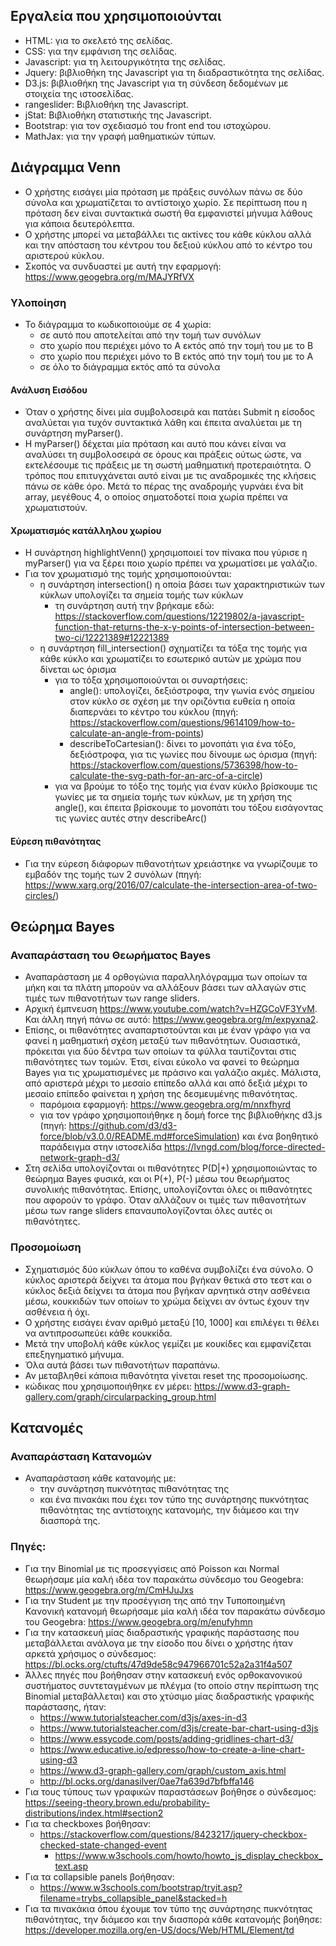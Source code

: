 ## Εργαλεία που χρησιμοποιούνται
* HTML: για το σκελετό της σελίδας.
* CSS: για την εμφάνιση της σελίδας.
* Javascript: για τη λειτουργικότητα της σελίδας.
* Jquery:  βιβλιοθήκη της Javascript για τη διαδραστικότητα της σελίδας.
* D3.js: βιβλιοθήκη της Javascript για τη σύνδεση δεδομένων με στοιχεία της ιστοσελίδας.
* rangeslider: Βιβλιοθήκη της Javascript.
* jStat: Βιβλιοθήκη στατιστικής της Javascript.
* Bootstrap: για τον σχεδιασμό του front end του ιστοχώρου.
* MathJax: για την γραφή μαθηματικών τύπων.

## Διάγραμμα Venn
* Ο χρήστης εισάγει μία πρόταση με πράξεις συνόλων πάνω σε δύο σύνολα και χρωματίζεται το αντίστοιχο χωρίο. Σε περίπτωση που η πρόταση δεν είναι συντακτικά σωστή θα εμφανιστεί μήνυμα λάθους για κάποια δευτερόλεπτα.
* Ο χρήστης μπορεί να μεταβάλλει τις ακτίνες του κάθε κύκλου αλλά και την απόσταση του κέντρου του δεξιού κύκλου από το κέντρο του αριστερού κύκλου.
* Σκοπός να συνδυαστεί με αυτή την εφαρμογή: https://www.geogebra.org/m/MAJYRfVX

### Υλοποίηση
* Το διάγραμμα το κωδικοποιούμε σε 4 χωρία:
	* σε αυτό που αποτελείται από την τομή των συνόλων
	* στο χωρίο που περιέχει μόνο το Α εκτός από την τομή του με το Β
	* στο χωρίο που περιέχει μόνο το Β εκτός από την τομή του με το Α
	* σε όλο το διάγραμμα εκτός από τα σύνολα
#### Ανάλυση Εισόδου
* Όταν ο χρήστης δίνει μία συμβολοσειρά και πατάει Submit η είσοδος αναλύεται για τυχόν συντακτικά λάθη και έπειτα αναλύεται με τη συνάρτηση myParser().
* Η myParser() δέχεται μία πρόταση και αυτό που κάνει είναι να αναλύσει τη συμβολοσειρά σε όρους και πράξεις ούτως ώστε, να εκτελέσουμε τις πράξεις με τη σωστή μαθηματική προτεραιότητα. Ο τρόπος που επιτυγχάνεται αυτό είναι με τις αναδρομικές της κλήσεις πάνω σε κάθε όρο. Μετά το πέρας της αναδρομής γυρνάει ένα bit array, μεγέθους 4, ο οποίος σηματοδοτεί ποια χωρία πρέπει να χρωματιστούν.

#### Χρωματισμός κατάλληλου χωρίου
* Η συνάρτηση highlightVenn() χρησιμοποιεί τον πίνακα που γύρισε η myParser() για να ξέρει ποιο χωρίο πρέπει να χρωματίσει με γαλάζιο.
* Για τον χρωματισμό της τομής χρησιμοποιούνται:
	* η συνάρτηση intersection() η οποία βάσει των χαρακτηριστικών των κύκλων υπολογίζει τα σημεία τομής των κύκλων
		* τη συνάρτηση αυτή την βρήκαμε εδώ: https://stackoverflow.com/questions/12219802/a-javascript-function-that-returns-the-x-y-points-of-intersection-between-two-ci/12221389#12221389
	* η συνάρτηση fill_intersection() σχηματίζει τα τόξα της τομής για κάθε κύκλο και χρωματίζει το εσωτερικό αυτών με χρώμα που δίνεται ως όρισμα
		* για το τόξα χρησιμοποιούνται οι συναρτήσεις:
			* angle(): υπολογίζει, δεξιόστροφα, την γωνία ενός σημείου στον κύκλο σε σχέση με την οριζόντια ευθεία η οποία διαπερνάει το κέντρο του κύκλου (πηγή: https://stackoverflow.com/questions/9614109/how-to-calculate-an-angle-from-points)
			* describeToCartesian(): δίνει το μονοπάτι για ένα τόξο, δεξιόστροφα, για τις γωνίες που δίνουμε ως όρισμα (πηγή: https://stackoverflow.com/questions/5736398/how-to-calculate-the-svg-path-for-an-arc-of-a-circle)
		* για να βρούμε το τόξο της τομής για έναν κύκλο βρίσκουμε τις γωνίες με τα σημεία τομής των κύκλων, με τη χρήση της angle(), και έπειτα βρίσκουμε το μονοπάτι του τόξου εισάγοντας τις γωνίες αυτές στην describeArc()
#### Εύρεση πιθανότητας
* Για την εύρεση διάφορων πιθανοτήτων χρειάστηκε να γνωρίζουμε το εμβαδόν της τομής των 2 συνόλων (πηγή: https://www.xarg.org/2016/07/calculate-the-intersection-area-of-two-circles/)

## Θεώρημα Bayes
### Αναπαράσταση του Θεωρήματος Bayes
* Αναπαράσταση με 4 ορθογώνια παραλληλόγραμμα των οποίων τα μήκη και τα πλάτη μπορούν να αλλάξουν βάσει των αλλαγών στις τιμές των πιθανοτήτων των range sliders.
* Αρχική έμπνευση https://www.youtube.com/watch?v=HZGCoVF3YvM. Και άλλη πηγή πάνω σε αυτό: https://www.geogebra.org/m/expyxna2.
* Επίσης, οι πιθανότητες αναπαρτιστούνται και με έναν γράφο για να φανεί η μαθηματική σχέση μεταξύ των πιθανότητων. Ουσιαστικά, πρόκειται για δύο δέντρα των οποίων τα φύλλα ταυτίζονται στις πιθανότητες των τομών. Έτσι, είναι εύκολο να φανεί το θεώρημα Bayes για τις χρωματισμένες με πράσινο και γαλάζιο ακμές. Μάλιστα, από αριστερά μέχρι το μεσαίο επίπεδο αλλά και από δεξιά μέχρι το μεσαίο επίπεδο φαίνεται η χρήση της δεσμευμένης πιθανότητας.  
	* παρόμοια εφαρμογή: https://www.geogebra.org/m/nnxfhyrd
	* για τον γράφο χρησιμοποιήθηκε η δομή force της βιβλιοθήκης d3.js (πηγή: https://github.com/d3/d3-force/blob/v3.0.0/README.md#forceSimulation) και ένα βοηθητικό παράδειγμα στην ιστοσελίδα https://lvngd.com/blog/force-directed-network-graph-d3/
* Στη σελίδα υπολογίζονται οι πιθανότητες P(D|+) χρησιμοποιώντας το θεώρημα Bayes φυσικά, και οι P(+), P(-) μέσω του θεωρήματος συνολικής πιθανότητας. Επίσης, υπολογίζονται όλες οι πιθανότητες που αφορούν το γράφο. Όταν αλλάζουν οι τιμές των πιθανοτήτων μέσω των range sliders επαναυπολογίζονται όλες αυτές οι πιθανότητες.

### Προσομοίωση
* Σχηματισμός δύο κύκλων όπου το καθένα συμβολίζει ένα σύνολο. Ο κύκλος αριστερά δείχνει τα άτομα που βγήκαν θετικά στο τεστ και ο κύκλος δεξιά δείχνει τα άτομα που βγήκαν αρνητικά στην ασθένεια μέσω, κουκκιδών των οποίων το χρώμα δείχνει αν όντως έχουν την ασθένεια ή όχι.
* Ο χρήστης εισάγει έναν αριθμό μεταξύ [10, 1000] και επιλέγει τι θέλει να αντιπροσωπεύει κάθε κουκκίδα.
* Μετά την υποβολή κάθε κύκλος γεμίζει με κουκίδες και εμφανίζεται επεξηγηματικό μήνυμα.
* Όλα αυτά βάσει των πιθανοτήτων παραπάνω.
* Αν μεταβληθεί κάποια πιθανότητα γίνεται reset της προσομοίωσης.
* κώδικας που χρησιμοποιήθηκε εν μέρει: https://www.d3-graph-gallery.com/graph/circularpacking_group.html

## Κατανομές
### Αναπαράσταση Κατανομών
* Αναπαράσταση κάθε κατανομής με:
	* την συνάρτηση πυκνότητας πιθανότητας της
	* και ένα πινακάκι που έχει τον τύπο της συνάρτησης πυκνότητας πιθανότητας της αντίστοιχης κατανομής, την
	διάμεσο και την διασπορά της.

### Πηγές:
* Για την Binomial με τις προσεγγίσεις από Poisson και Normal θεωρήσαμε μία καλή ιδέα τον παρακάτω σύνδεσμο
του Geogebra: https://www.geogebra.org/m/CmHJuJxs
* Για την Student με την προσέγγιση της από την Τυποποιημένη Κανονική κατανομή θεωρήσαμε μία καλή ιδέα τον
παρακάτω σύνδεσμο του Geogebra: https://www.geogebra.org/m/enufyhmn
* Για την κατασκευή μίας διαδραστικής γραφικής παράστασης που μεταβάλλεται ανάλογα με την είσοδο που δίνει ο
χρήστης ήταν αρκετά χρήσιμος ο σύνδεσμος: https://bl.ocks.org/ctufts/47d9de58c947966701c52a2a31f4a507
* Άλλες πηγές που βοήθησαν στην κατασκευή ενός ορθοκανονικού συστήματος συντεταγμένων με πλέγμα (το οποίο στην περίπτωση της Binomial μεταβάλλεται) και στο χτύσιμο μίας διαδραστικής γραφικής παράστασης, ήταν:
  * https://www.tutorialsteacher.com/d3js/axes-in-d3
  * https://www.tutorialsteacher.com/d3js/create-bar-chart-using-d3js
  * https://www.essycode.com/posts/adding-gridlines-chart-d3/
  * https://www.educative.io/edpresso/how-to-create-a-line-chart-using-d3
  * https://www.d3-graph-gallery.com/graph/custom_axis.html
  * http://bl.ocks.org/danasilver/0ae7fa639d7bfbffa146
* Για τους τύπους των γραφικών παραστάσεων βοήθησε ο σύνδεσμος: https://seeing-theory.brown.edu/probability-distributions/index.html#section2
* Για τα checkboxes βοήθησαν:
  * https://stackoverflow.com/questions/8423217/jquery-checkbox-checked-state-changed-event
	* https://www.w3schools.com/howto/howto_js_display_checkbox_text.asp
* Για τα collapsible panels βοήθησαν:
  * https://www.w3schools.com/bootstrap/tryit.asp?filename=trybs_collapsible_panel&stacked=h
* Για τα πινακάκια όπου έχουμε τον τύπο της συνάρτησης πυκνότητας πιθανότητας, την διάμεσο και την διασπορά
κάθε κατανομής βοήθησε: https://developer.mozilla.org/en-US/docs/Web/HTML/Element/td
